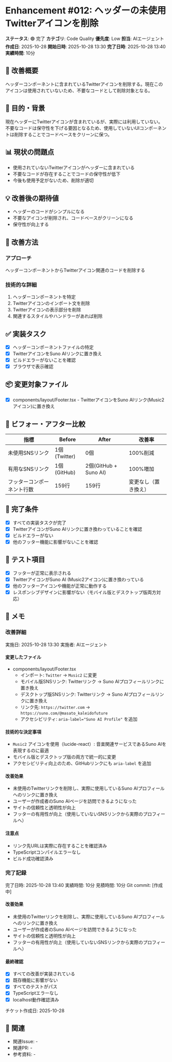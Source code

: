 # Enhancement #012: ヘッダーの未使用Twitterアイコンを削除

**ステータス**: 🟢 完了
**カテゴリ**: Code Quality
**優先度**: Low
**担当**: AIエージェント
**作成日**: 2025-10-28
**開始日時**: 2025-10-28 13:30
**完了日時**: 2025-10-28 13:40
**実績時間**: 10分

## 🔧 改善概要

ヘッダーコンポーネントに含まれているTwitterアイコンを削除する。現在このアイコンは使用されていないため、不要なコードとして削除対象となる。

## 🎯 目的・背景

現在ヘッダーにTwitterアイコンが含まれているが、実際には利用していない。不要なコードは保守性を下げる要因となるため、使用していないUIコンポーネントは削除することでコードベースをクリーンに保つ。

## 📊 現状の問題点

- 使用されていないTwitterアイコンがヘッダーに含まれている
- 不要なコードが存在することでコードの保守性が低下
- 今後も使用予定がないため、削除が適切

## 💡 改善後の期待値

- ヘッダーのコードがシンプルになる
- 不要なアイコンが削除され、コードベースがクリーンになる
- 保守性が向上する

## 🔧 改善方法

### アプローチ
ヘッダーコンポーネントからTwitterアイコン関連のコードを削除する

### 技術的な詳細
1. ヘッダーコンポーネントを特定
2. Twitterアイコンのインポート文を削除
3. Twitterアイコンの表示部分を削除
4. 関連するスタイルやハンドラーがあれば削除

## ✅ 実装タスク

- [x] ヘッダーコンポーネントファイルの特定
- [x] TwitterアイコンをSuno AIリンクに置き換え
- [x] ビルドエラーがないことを確認
- [x] ブラウザで表示確認

## 📦 変更対象ファイル

- [x] components/layout/Footer.tsx - TwitterアイコンをSuno AIリンク(Music2アイコン)に置き換え

## 🧪 ビフォー・アフター比較

| 指標 | Before | After | 改善率 |
|------|--------|-------|--------|
| 未使用SNSリンク | 1個(Twitter) | 0個 | 100%削減 |
| 有用なSNSリンク | 1個(GitHub) | 2個(GitHub + Suno AI) | 100%増加 |
| フッターコンポーネント行数 | 159行 | 159行 | 変更なし（置き換え） |

## 🎯 完了条件

- [x] すべての実装タスクが完了
- [x] TwitterアイコンがSuno AIリンクに置き換わっていることを確認
- [x] ビルドエラーがない
- [x] 他のフッター機能に影響がないことを確認

## 🧪 テスト項目

- [x] フッターが正常に表示される
- [x] TwitterアイコンがSuno AI (Music2アイコン)に置き換わっている
- [x] 他のフッターアイコンや機能が正常に動作する
- [x] レスポンシブデザインに影響がない（モバイル版とデスクトップ版両方対応）

## 📝 メモ

### 改善詳細
実施日: 2025-10-28 13:30
実施者: AIエージェント

#### 変更したファイル
- components/layout/Footer.tsx
  - インポート: `Twitter` → `Music2` に変更
  - モバイル版SNSリンク: Twitterリンク → Suno AIプロフィールリンクに置き換え
  - デスクトップ版SNSリンク: Twitterリンク → Suno AIプロフィールリンクに置き換え
  - リンク先: `https://twitter.com` → `https://suno.com/@masato_kaleidofuture`
  - アクセシビリティ: `aria-label="Suno AI Profile"` を追加

#### 技術的な決定事項
- `Music2` アイコンを使用（lucide-react）: 音楽関連サービスであるSuno AIを表現するのに最適
- モバイル版とデスクトップ版の両方で統一的に変更
- アクセシビリティ向上のため、GitHubリンクにも `aria-label` を追加

#### 改善効果
- 未使用のTwitterリンクを削除し、実際に使用しているSuno AIプロフィールへのリンクに置き換え
- ユーザーが作成者のSuno AIページを訪問できるようになった
- サイトの信頼性と透明性が向上
- フッターの有用性が向上（使用していないSNSリンクから実際のプロフィールへ）

#### 注意点
- リンク先URLは実際に存在することを確認済み
- TypeScriptコンパイルエラーなし
- ビルド成功確認済み

### 完了記録
完了日時: 2025-10-28 13:40
実績時間: 10分
見積時間: 10分
Git commit: [作成中]

#### 改善効果
- 未使用のTwitterリンクを削除し、実際に使用しているSuno AIプロフィールへのリンクに置き換え
- ユーザーが作成者のSuno AIページを訪問できるようになった
- サイトの信頼性と透明性が向上
- フッターの有用性が向上（使用していないSNSリンクから実際のプロフィールへ）

#### 最終確認
- [x] すべての改善が実装されている
- [x] 既存機能に影響がない
- [x] すべてのテストがパス
- [x] TypeScriptエラーなし
- [x] localhost動作確認済み

チケット作成日: 2025-10-28

## 🔗 関連

- 関連Issue: -
- 関連PR: -
- 参考資料: -
